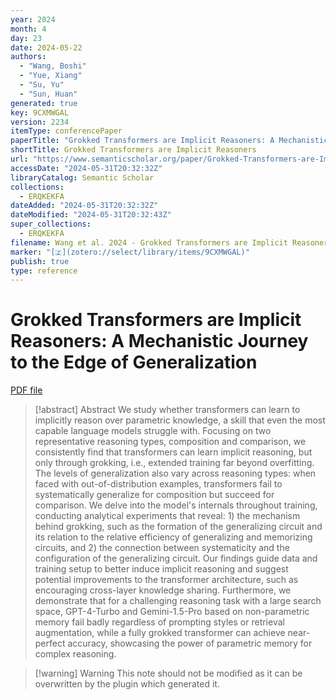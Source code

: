```yaml
---
year: 2024
month: 4
day: 23
date: 2024-05-22
authors:
  - "Wang, Boshi"
  - "Yue, Xiang"
  - "Su, Yu"
  - "Sun, Huan"
generated: true
key: 9CXMWGAL
version: 2234
itemType: conferencePaper
paperTitle: "Grokked Transformers are Implicit Reasoners: A Mechanistic Journey to the Edge of Generalization"
shortTitle: Grokked Transformers are Implicit Reasoners
url: "https://www.semanticscholar.org/paper/Grokked-Transformers-are-Implicit-Reasoners%3A-A-to-Wang-Yue/5b1120f547d3969afc49b4a094e874d568e53aca"
accessDate: "2024-05-31T20:32:32Z"
libraryCatalog: Semantic Scholar
collections:
  - ERQKEKFA
dateAdded: "2024-05-31T20:32:32Z"
dateModified: "2024-05-31T20:32:43Z"
super_collections:
  - ERQKEKFA
filename: Wang et al. 2024 - Grokked Transformers are Implicit Reasoners A Mechanistic Journey to the Edge of Generalization.pdf
marker: "[🇿](zotero://select/library/items/9CXMWGAL)"
publish: true
type: reference
---
```

# Grokked Transformers are Implicit Reasoners: A Mechanistic Journey to the Edge of Generalization

[PDF file](/Papers/PDFs/Wang%20et%20al.%202024%20-%20Grokked%20Transformers%20are%20Implicit%20Reasoners%20A%20Mechanistic%20Journey%20to%20the%20Edge%20of%20Generalization.pdf)

> [!abstract] Abstract
> We study whether transformers can learn to implicitly reason over parametric knowledge, a skill that even the most capable language models struggle with. Focusing on two representative reasoning types, composition and comparison, we consistently find that transformers can learn implicit reasoning, but only through grokking, i.e., extended training far beyond overfitting. The levels of generalization also vary across reasoning types: when faced with out-of-distribution examples, transformers fail to systematically generalize for composition but succeed for comparison. We delve into the model's internals throughout training, conducting analytical experiments that reveal: 1) the mechanism behind grokking, such as the formation of the generalizing circuit and its relation to the relative efficiency of generalizing and memorizing circuits, and 2) the connection between systematicity and the configuration of the generalizing circuit. Our findings guide data and training setup to better induce implicit reasoning and suggest potential improvements to the transformer architecture, such as encouraging cross-layer knowledge sharing. Furthermore, we demonstrate that for a challenging reasoning task with a large search space, GPT-4-Turbo and Gemini-1.5-Pro based on non-parametric memory fail badly regardless of prompting styles or retrieval augmentation, while a fully grokked transformer can achieve near-perfect accuracy, showcasing the power of parametric memory for complex reasoning.

>[!warning] Warning
> This note should not be modified as it can be overwritten by the plugin which generated it.

